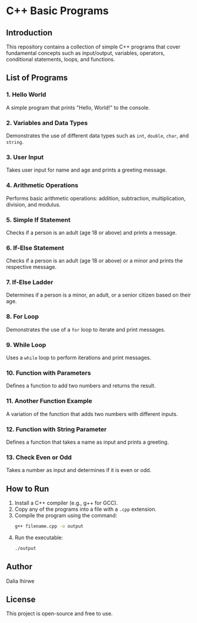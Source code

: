 # C++ Basic Programs

## Introduction
This repository contains a collection of simple C++ programs that cover fundamental concepts such as input/output, variables, operators, conditional statements, loops, and functions.

## List of Programs

### 1. Hello World
A simple program that prints "Hello, World!" to the console.

### 2. Variables and Data Types
Demonstrates the use of different data types such as `int`, `double`, `char`, and `string`.

### 3. User Input
Takes user input for name and age and prints a greeting message.

### 4. Arithmetic Operations
Performs basic arithmetic operations: addition, subtraction, multiplication, division, and modulus.

### 5. Simple If Statement
Checks if a person is an adult (age 18 or above) and prints a message.

### 6. If-Else Statement
Checks if a person is an adult (age 18 or above) or a minor and prints the respective message.

### 7. If-Else Ladder
Determines if a person is a minor, an adult, or a senior citizen based on their age.

### 8. For Loop
Demonstrates the use of a `for` loop to iterate and print messages.

### 9. While Loop
Uses a `while` loop to perform iterations and print messages.

### 10. Function with Parameters
Defines a function to add two numbers and returns the result.

### 11. Another Function Example
A variation of the function that adds two numbers with different inputs.

### 12. Function with String Parameter
Defines a function that takes a name as input and prints a greeting.

### 13. Check Even or Odd
Takes a number as input and determines if it is even or odd.

## How to Run
1. Install a C++ compiler (e.g., g++ for GCC).
2. Copy any of the programs into a file with a `.cpp` extension.
3. Compile the program using the command:
   ```bash
   g++ filename.cpp -o output
   ```
4. Run the executable:
   ```bash
   ./output
   ```

## Author
Dalia Ihirwe

## License
This project is open-source and free to use.


